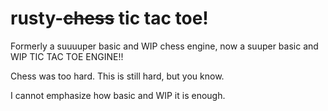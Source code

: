 # rusty-~~chess~~ tic tac toe! 

Formerly a suuuuper basic and WIP chess engine, now a suuper basic and WIP TIC TAC TOE ENGINE!! 

Chess was too hard. This is still hard, but you know. 

I cannot emphasize how basic and WIP it is enough. 

